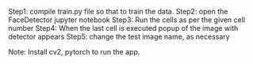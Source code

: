 Step1: compile train.py file so that to train the data.
Step2: open the FaceDetector jupyter notebook
Step3: Run the cells as per the given cell number 
Step4: When the last cell is executed popup of the image with detector appears
Step5: change the test image name, as necessary

Note: Install cv2, pytorch to run the app.